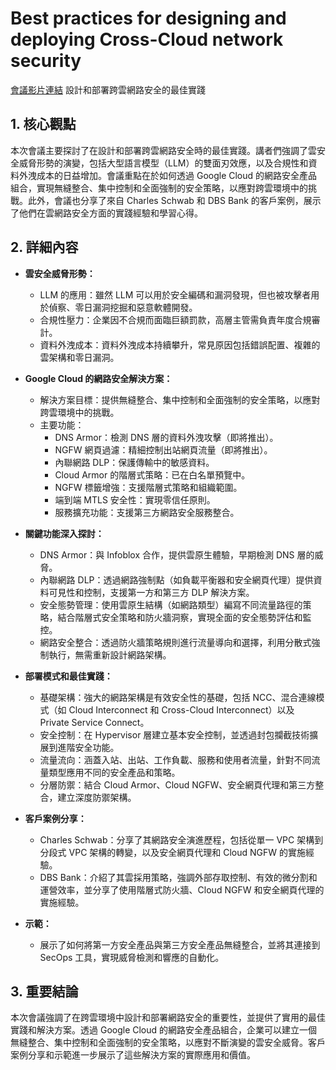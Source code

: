 # Best practices for designing and deploying Cross-Cloud network security
[會議影片連結](https://www.youtube.com/watch?v=X0LQTHc1FOw)
設計和部署跨雲網路安全的最佳實踐

## 1. 核心觀點

本次會議主要探討了在設計和部署跨雲網路安全時的最佳實踐。講者們強調了雲安全威脅形勢的演變，包括大型語言模型（LLM）的雙面刃效應，以及合規性和資料外洩成本的日益增加。會議重點在於如何透過 Google Cloud 的網路安全產品組合，實現無縫整合、集中控制和全面強制的安全策略，以應對跨雲環境中的挑戰。此外，會議也分享了來自 Charles Schwab 和 DBS Bank 的客戶案例，展示了他們在雲網路安全方面的實踐經驗和學習心得。

## 2. 詳細內容

*   **雲安全威脅形勢：**
    *   LLM 的應用：雖然 LLM 可以用於安全編碼和漏洞發現，但也被攻擊者用於偵察、零日漏洞挖掘和惡意軟體開發。
    *   合規性壓力：企業因不合規而面臨巨額罰款，高層主管需負責年度合規審計。
    *   資料外洩成本：資料外洩成本持續攀升，常見原因包括錯誤配置、複雜的雲架構和零日漏洞。

*   **Google Cloud 的網路安全解決方案：**
    *   解決方案目標：提供無縫整合、集中控制和全面強制的安全策略，以應對跨雲環境中的挑戰。
    *   主要功能：
        *   DNS Armor：檢測 DNS 層的資料外洩攻擊（即將推出）。
        *   NGFW 網頁過濾：精細控制出站網頁流量（即將推出）。
        *   內聯網路 DLP：保護傳輸中的敏感資料。
        *   Cloud Armor 的階層式策略：已在白名單預覽中。
        *   NGFW 標籤增強：支援階層式策略和組織範圍。
        *   端到端 MTLS 安全性：實現零信任原則。
        *   服務擴充功能：支援第三方網路安全服務整合。

*   **關鍵功能深入探討：**
    *   DNS Armor：與 Infoblox 合作，提供雲原生體驗，早期檢測 DNS 層的威脅。
    *   內聯網路 DLP：透過網路強制點（如負載平衡器和安全網頁代理）提供資料可見性和控制，支援第一方和第三方 DLP 解決方案。
    *   安全態勢管理：使用雲原生結構（如網路類型）編寫不同流量路徑的策略，結合階層式安全策略和防火牆洞察，實現全面的安全態勢評估和監控。
    *   網路安全整合：透過防火牆策略規則進行流量導向和選擇，利用分散式強制執行，無需重新設計網路架構。

*   **部署模式和最佳實踐：**
    *   基礎架構：強大的網路架構是有效安全性的基礎，包括 NCC、混合連線模式（如 Cloud Interconnect 和 Cross-Cloud Interconnect）以及 Private Service Connect。
    *   安全控制：在 Hypervisor 層建立基本安全控制，並透過封包攔截技術擴展到進階安全功能。
    *   流量流向：涵蓋入站、出站、工作負載、服務和使用者流量，針對不同流量類型應用不同的安全產品和策略。
    *   分層防禦：結合 Cloud Armor、Cloud NGFW、安全網頁代理和第三方整合，建立深度防禦架構。

*   **客戶案例分享：**
    *   Charles Schwab：分享了其網路安全演進歷程，包括從單一 VPC 架構到分段式 VPC 架構的轉變，以及安全網頁代理和 Cloud NGFW 的實施經驗。
    *   DBS Bank：介紹了其雲採用策略，強調外部存取控制、有效的微分割和運營效率，並分享了使用階層式防火牆、Cloud NGFW 和安全網頁代理的實施經驗。

*   **示範：**
    *   展示了如何將第一方安全產品與第三方安全產品無縫整合，並將其連接到 SecOps 工具，實現威脅檢測和響應的自動化。

## 3. 重要結論

本次會議強調了在跨雲環境中設計和部署網路安全的重要性，並提供了實用的最佳實踐和解決方案。透過 Google Cloud 的網路安全產品組合，企業可以建立一個無縫整合、集中控制和全面強制的安全策略，以應對不斷演變的雲安全威脅。客戶案例分享和示範進一步展示了這些解決方案的實際應用和價值。

